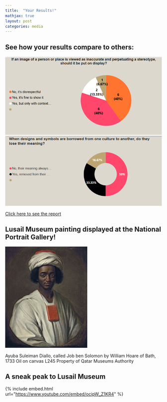 ```yaml
---
title:  "Your Results!"
mathjax: true
layout: post
categories: media
---
```

## See how your results compare to others:

![1](assets/../../assets/1.png)
![2](assets/../../assets/2.png)

[Click here to see the report](https://app.powerbi.com/reportEmbed?reportId=a90c0ad8-6d4c-4655-99bd-1f1a8c11bb01&autoAuth=true&ctid=5564f8ab-c589-4a4d-8c9e-1354800afc71)

## Lusail Museum painting displayed at the National Portrait Gallery!

![LM](assets/../../assets/NPGDiallo.jpg)

Ayuba Suleiman Diallo, called Job ben Solomon
by William Hoare of Bath, 1733
Oil on canvas
L245
Property of Qatar Museums Authority

## A sneak peak to Lusail Museum

{% include embed.html url="https://www.youtube.com/embed/ocipW_Z1KR4" %}
